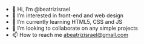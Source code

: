 - 👋 Hi, I’m @beatrizisrael
- 👀 I’m interested in front-end and web design
- 🌱 I’m currently learning HTML5, CSS and JS
- 💞️ I’m looking to collaborate on any simple projects
- 📫 How to reach me abeatrizisrael@gmail.com

<!---
beatrizisrael/beatrizisrael is a ✨ special ✨ repository because its `README.md` (this file) appears on your GitHub profile.
You can click the Preview link to take a look at your changes.
--->
